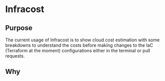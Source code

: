 # Infracost

## Purpose
The current usage of Infracost is to show cloud cost estimation with some breakdowns to understand the costs before making changes to the IaC (Terraform at the moment) configurations either in the terminal or pull requests.


## Why


